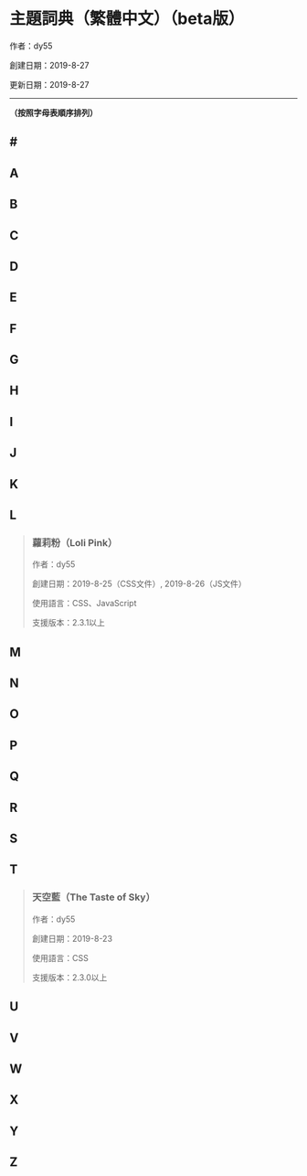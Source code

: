 # 主題詞典（繁體中文）（beta版）

作者：dy55

創建日期：2019-8-27

更新日期：2019-8-27

---

**（按照字母表順序排列）**

## \#
## A
## B
## C
## D
## E
## F
## G
## H
## I
## J
## K
## L

> ### 蘿莉粉（Loli Pink）
>
> 作者：dy55
>
> 創建日期：2019-8-25（CSS文件）, 2019-8-26（JS文件）
>
> 使用語言：CSS、JavaScript
>
> 支援版本：2.3.1以上

## M
## N
## O
## P
## Q
## R
## S
## T

> ### 天空藍（The Taste of Sky）
>
> 作者：dy55
>
> 創建日期：2019-8-23
>
> 使用語言：CSS
>
> 支援版本：2.3.0以上

## U
## V
## W
## X
## Y
## Z
